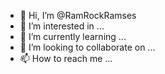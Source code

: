 - 👋 Hi, I’m @RamRockRamses
- 👀 I’m interested in ...
- 🌱 I’m currently learning ...
- 💞️ I’m looking to collaborate on ...
- 📫 How to reach me ...

<!---
RamRockRamses/RamRockRamses is a ✨ special ✨ repository because its `README.md` (this file) appears on your GitHub profile.
You can click the Preview link to take a look at your changes.
--->
